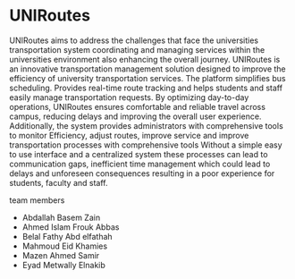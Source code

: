 # UNIRoutes

UNIRoutes aims to address the challenges that face the universities transportation
system coordinating and managing services within the universities environment
also enhancing the overall journey.
UNIRoutes is an innovative transportation management solution designed to
improve the efficiency of university transportation services. The platform simplifies
bus scheduling. Provides real-time route tracking and helps students and staff
easily manage transportation requests. By optimizing day-to-day operations,
UNIRoutes ensures comfortable and reliable travel across campus, reducing delays
and improving the overall user experience. Additionally, the system provides
administrators with comprehensive tools to monitor Efficiency, adjust routes,
improve service and improve transportation processes with comprehensive tools
Without a simple easy to use interface and a centralized system these processes
can lead to communication gaps, inefficient time management which could lead to
delays and unforeseen consequences resulting in a poor experience for students,
faculty and staff.



team members 

* Abdallah Basem Zain
* Ahmed Islam Frouk Abbas 
* Belal Fathy Abd elfathah
* Mahmoud Eid Khamies
* Mazen Ahmed Samir
* Eyad Metwally Elnakib
